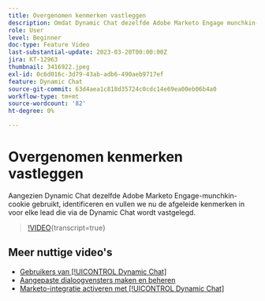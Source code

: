 ```yaml
---
title: Overgenomen kenmerken vastleggen
description: Omdat Dynamic Chat dezelfde Adobe Marketo Engage munchkin-cookie gebruikt, identificeren en vullen we nu de afgeleide kenmerken in voor elke lead die via de Dynamic Chat wordt vastgelegd
role: User
level: Beginner
doc-type: Feature Video
last-substantial-update: 2023-03-20T00:00:00Z
jira: KT-12963
thumbnail: 3416922.jpeg
exl-id: 0c6d016c-3d79-43ab-adb6-490aeb9717ef
feature: Dynamic Chat
source-git-commit: 63d4aea1c818d35724c0cdc14e69ea00eb06b4a0
workflow-type: tm+mt
source-wordcount: '82'
ht-degree: 0%

---
```


# Overgenomen kenmerken vastleggen

Aangezien Dynamic Chat dezelfde Adobe Marketo Engage-munchkin-cookie gebruikt, identificeren en vullen we nu de afgeleide kenmerken in voor elke lead die via de Dynamic Chat wordt vastgelegd.

>[!VIDEO](https://video.tv.adobe.com/v/3416922/?quality=12&learn=on){transcript=true}

## Meer nuttige video&#39;s

* [Gebruikers van [!UICONTROL Dynamic Chat]](user-management.md)
* [Aangepaste dialoogvensters maken en beheren](dialogue-management.md)
* [Marketo-integratie activeren met [!UICONTROL Dynamic Chat]](marketo-integration.md)
